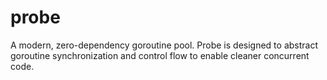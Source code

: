 # probe

A modern, zero-dependency goroutine pool. Probe is designed to abstract goroutine synchronization
and control flow to enable cleaner concurrent code.
